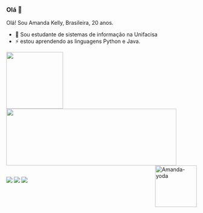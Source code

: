 ### Olá 👋

Olá!
Sou Amanda Kelly, Brasileira, 20 anos.
- 🔭 Sou estudante de sistemas de informação na Unifacisa
- ⚡ estou aprendendo as linguagens Python e Java.

 <div>
  <a href="https://github.com/amandakelly3">
  <img height="150em" src="https://github-readme-stats.vercel.app/api?username=amandakelly3&show_icons=true&theme=radical&include_all_commits=true&count_private=true"/>
  <img height="150em" width = "450m" src="https://github-readme-stats.vercel.app/api/top-langs/?username=amandakelly3&layout=compact&langs_count=7&theme=radical"/>
   <img align="right" width="110" height="110" border="0" alt="Amanda-yoda" src="https://i.picasion.com/pic91/1a1b853a036cede81c5c7f69cffe2b44.gif">
</div>

  ##
 
 <div> 
  <a href="https://instagram.com/amandakelly3" target="_blank"><img src="https://img.shields.io/badge/-Instagram-%23E4405F?style=for-the-badge&logo=instagram&logoColor=white" target="_blank"></a>
</a> 
  <a href = "mailto:amandakelly.tj@gmail.com"><img src="https://img.shields.io/badge/-Gmail-%23333?style=for-the-badge&logo=gmail&logoColor=white" target="_blank"></a>
  <a href="https://www.linkedin.com/in/amandakelly9/" target="_blank"><img src="https://img.shields.io/badge/LinkedIn-0077B5?style=for-the-badge&logo=linkedin&logoColor=white" target="_blank"></a>
</a> 
</div>
